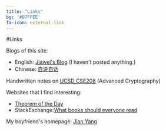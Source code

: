 ```yaml
---
title: "Links"
bg: '#D7FFEE'
fa-icon: external-link
---
```


#Links

Blogs of this site:
 - English: [Jiawei's Blog](http://blog.jiaweigao.com/) (I haven't posted anything.)
 - Chinese: [自说自话](http://cn.jiaweigao.com/)

Handwritten notes on [UCSD CSE208](https://drive.google.com/open?id=0B24myuzvksSDcVczeHFKaWhyT2s&authuser=0) (Advanced Cryptography)

Websites that I find interesting:

- [Theorem of the Day](http://www.theoremoftheday.org/)
- StackExchange:[What books should everyone read](http://cstheory.stackexchange.com/questions/3253/what-books-should-everyone-read)

My boyfriend's homepage:
[Jian Yang](http://sheepx86.com/)
